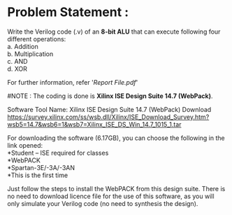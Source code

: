 # Problem Statement :  
Write the Verilog code (.v) of an **8-bit ALU** that can execute following four different operations:  
a. Addition  
b. Multiplication  
c. AND  
d. XOR  
  
  
For further information, refer '*Report File.pdf*'
  
#NOTE : 
The coding is done is **Xilinx ISE Design Suite 14.7 (WebPack)**.
  
Software Tool Name: Xilinx ISE Design Suite 14.7 (WebPack) Download
https://survey.xilinx.com/ss/wsb.dll/Xilinx/ISE_Download_Survey.htm?wsb5=14.7&wsb6=1&wsb7=Xilinx_ISE_DS_Win_14.7_1015_1.tar
  
For downloading the software (6.17GB), you can choose the following in the link opened:<br/>
*Student – ISE required for classes<br/>
*WebPACK<br/>
*Spartan-3E/-3A/-3AN<br/>
*This is the first time<br/>
 
Just follow the steps to install the WebPACK from this design suite. There is no need to download licence file for the use of this software, as you will only simulate your Verilog code (no need to synthesis the design).
